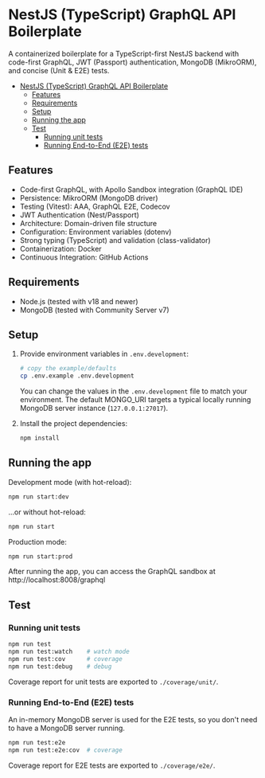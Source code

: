 # NestJS (TypeScript) GraphQL API Boilerplate

A containerized boilerplate for a TypeScript-first NestJS backend with code-first GraphQL, JWT (Passport) authentication, MongoDB (MikroORM), and concise (Unit & E2E) tests.

- [NestJS (TypeScript) GraphQL API Boilerplate](#nestjs-typescript-graphql-api-boilerplate)
  - [Features](#features)
  - [Requirements](#requirements)
  - [Setup](#setup)
  - [Running the app](#running-the-app)
  - [Test](#test)
    - [Running unit tests](#running-unit-tests)
    - [Running End-to-End (E2E) tests](#running-end-to-end-e2e-tests)


## Features

- Code-first GraphQL, with Apollo Sandbox integration (GraphQL IDE)
- Persistence: MikroORM (MongoDB driver)
- Testing (Vitest): AAA, GraphQL E2E, Codecov
- JWT Authentication (Nest/Passport)
- Architecture: Domain-driven file structure
- Configuration: Environment variables (dotenv)
- Strong typing (TypeScript) and validation (class-validator)
- Containerization: Docker
- Continuous Integration: GitHub Actions

## Requirements

- Node.js (tested with v18 and newer)
- MongoDB (tested with Community Server v7)

## Setup

1. Provide environment variables in `.env.development`:

    ```bash
    # copy the example/defaults
    cp .env.example .env.development
    ```

    You can change the values in the `.env.development` file to match your environment. The default MONGO_URI targets a typical locally running MongoDB server instance (`127.0.0.1:27017`).

2. Install the project dependencies:

    ```bash
    npm install
    ```

## Running the app
Development mode (with hot-reload):

```bash
npm run start:dev
```

...or without hot-reload:

```bash
npm run start
```

Production mode:

```bash
npm run start:prod
```

After running the app, you can access the GraphQL sandbox at http://localhost:8008/graphql

## Test

### Running unit tests

```bash
npm run test
npm run test:watch    # watch mode
npm run test:cov      # coverage
npm run test:debug    # debug
```

Coverage report for unit tests are exported to `./coverage/unit/`.

### Running End-to-End (E2E) tests

An in-memory MongoDB server is used for the E2E tests, so you don't need to have a MongoDB server running.

```bash
npm run test:e2e
npm run test:e2e:cov  # coverage
```

Coverage report for E2E tests are exported to `./coverage/e2e/`.
